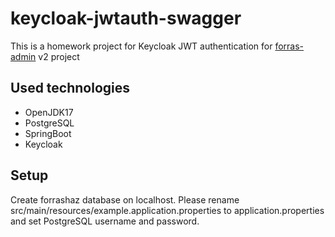 # keycloak-jwtauth-swagger

This is a homework project for Keycloak JWT authentication for [forras-admin](https://github.com/pzoli/forras-admin) v2 project

## Used technologies

- OpenJDK17
- PostgreSQL
- SpringBoot
- Keycloak

## Setup

Create forrashaz database on localhost.
Please rename src/main/resources/example.application.properties to application.properties and set PostgreSQL username and password.
